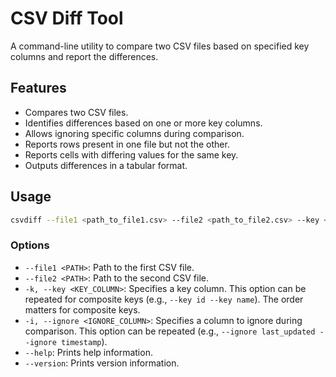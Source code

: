 # CSV Diff Tool

A command-line utility to compare two CSV files based on specified key columns and report the differences.

## Features

*   Compares two CSV files.
*   Identifies differences based on one or more key columns.
*   Allows ignoring specific columns during comparison.
*   Reports rows present in one file but not the other.
*   Reports cells with differing values for the same key.
*   Outputs differences in a tabular format.

## Usage

```bash
csvdiff --file1 <path_to_file1.csv> --file2 <path_to_file2.csv> --key <key_column_name> [OPTIONS]
```

### Options

*   `--file1 <PATH>`: Path to the first CSV file.
*   `--file2 <PATH>`: Path to the second CSV file.
*   `-k, --key <KEY_COLUMN>`: Specifies a key column. This option can be repeated for composite keys (e.g., `--key id --key name`). The order matters for composite keys.
*   `-i, --ignore <IGNORE_COLUMN>`: Specifies a column to ignore during comparison. This option can be repeated (e.g., `--ignore last_updated --ignore timestamp`).
*   `--help`: Prints help information.
*   `--version`: Prints version information.
